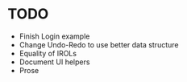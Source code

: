 # TODO

- Finish Login example
- Change Undo-Redo to use better data structure
- Equality of IROLs
- Document UI helpers
- Prose
